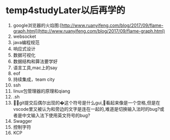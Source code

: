 # temp4studyLater以后再学的
1. google浏览器的火焰图:[http://www.ruanyifeng.com/blog/2017/09/flame-graph.html](http://www.ruanyifeng.com/blog/2017/09/flame-graph.html)
2. websocket
3. java编程规范
4. 响应式设计
5. 数据可视化
6. 数据结构和算法要学好
7. 语言工具,mac上的say
9. eof
10. 持续集成，team city
11. ssh
12. linux包管理器的原理和qiang
13. .sh
14. git提交后偶尔出现的�这个符号是什么gui,看起来像是一个空格,但是在vscode里又被认为和旁边的文字是连在一起的,难道是切换输入法时的bug?或者是中文输入法下使用英文符号的bug?
15. Swagger
16. 控制字符
17. KCP